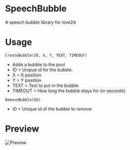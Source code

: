 # SpeechBubble
A speech bubble library for love2d

# Usage
```
CreateBubble(ID, X, Y, TEXT, TIMEOUT)
```
* Adds a bubble to the pool
* ID = Unqiue id for the bubble.
* X = X position
* Y = Y position
* TEXT = Text to put in the bubble
* TIMEOUT = How long the bubble stays for (in seconds)

```
RemoveBubble(ID)
```
* ID = Unique id of the bubble to remove

# Preview
![Preview](http://i.imgur.com/tOTHmLp.png)
